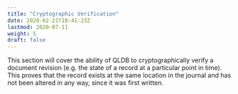 ```yaml
---
title: "Cryptographic Verification"
date: 2020-02-21T18:41:23Z
lastmod: 2020-07-11
weight: 5
draft: false
---
```


This section will cover the ability of QLDB to cryptographically verify a document revision (e.g. the state of a record at a particular point in time). This proves that the record exists at the same location in the journal and has not been altered in any way, since it was first written.


